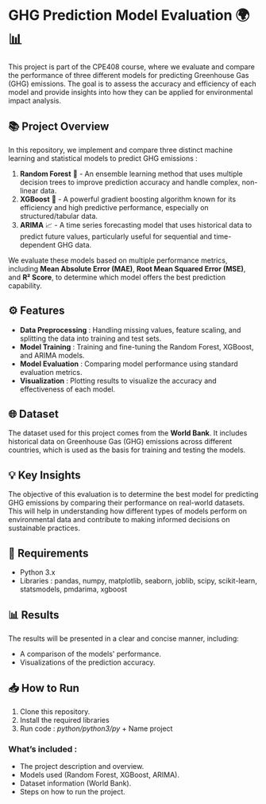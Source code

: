 # GHG Prediction Model Evaluation 🌍📊

This project is part of the CPE408 course, where we evaluate and compare the performance of three different models for predicting Greenhouse Gas (GHG) emissions. The goal is to assess the accuracy and efficiency of each model and provide insights into how they can be applied for environmental impact analysis.

## 📚 Project Overview
In this repository, we implement and compare three distinct machine learning and statistical models to predict GHG emissions :

1. **Random Forest** 🌲 - An ensemble learning method that uses multiple decision trees to improve prediction accuracy and handle complex, non-linear data.
2. **XGBoost** 🚀 - A powerful gradient boosting algorithm known for its efficiency and high predictive performance, especially on structured/tabular data.
3. **ARIMA** 📈 - A time series forecasting model that uses historical data to predict future values, particularly useful for sequential and time-dependent GHG data.

We evaluate these models based on multiple performance metrics, including **Mean Absolute Error (MAE)**, **Root Mean Squared Error (MSE)**, and **R² Score**, to determine which model offers the best prediction capability.

## ⚙️ Features
- **Data Preprocessing** : Handling missing values, feature scaling, and splitting the data into training and test sets.
- **Model Training** : Training and fine-tuning the Random Forest, XGBoost, and ARIMA models.
- **Model Evaluation** : Comparing model performance using standard evaluation metrics.
- **Visualization** : Plotting results to visualize the accuracy and effectiveness of each model.

## 🌐 Dataset
The dataset used for this project comes from the **World Bank**. It includes historical data on Greenhouse Gas (GHG) emissions across different countries, which is used as the basis for training and testing the models.

## 💡 Key Insights
The objective of this evaluation is to determine the best model for predicting GHG emissions by comparing their performance on real-world datasets. This will help in understanding how different types of models perform on environmental data and contribute to making informed decisions on sustainable practices.

## 🚀 Requirements
- Python 3.x
- Libraries : pandas, numpy, matplotlib, seaborn, joblib, scipy, scikit-learn, statsmodels, pmdarima, xgboost

## 📊 Results
The results will be presented in a clear and concise manner, including:
- A comparison of the models' performance.
- Visualizations of the prediction accuracy.

## 📥 How to Run
1. Clone this repository.
2. Install the required libraries
3. Run code : *python/python3/py* + Name project

### What’s included :
- The project description and overview.
- Models used (Random Forest, XGBoost, ARIMA).
- Dataset information (World Bank).
- Steps on how to run the project.
